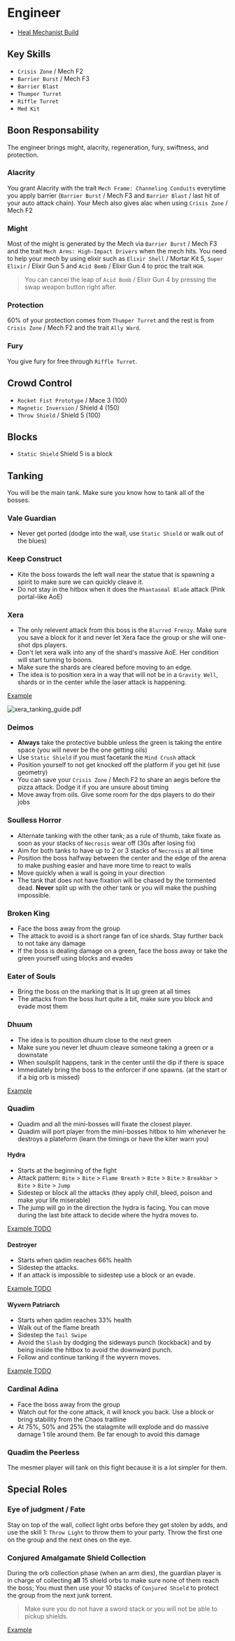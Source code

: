 # Engineer

- [Heal Mechanist Build](http://gw2skills.net/editor/?PexAk67lNw8YLsDWKeqTXRVA-zRRYjhi6UNaL3wKkWSgqDh0LAfPIhyW4t0+mF-e)

## Key Skills

- `Crisis Zone` / Mech F2
- `Barrier Burst` / Mech F3
- `Barrier Blast`
- `Thumper Turret`
- `Riffle Turret`
- `Med Kit`

## Boon Responsability

The engineer brings might, alacrity, regeneration, fury, swiftness, and protection.

### Alacrity

You grant Alacrity with the trait `Mech Frame: Channeling Conduits` everytime you apply barrier (`Barrier Burst` / Mech F3 and `Barrier Blast` / last hit of your auto attack chain). Your Mech also gives alac when using `Crisis Zone` / Mech F2

### Might

Most of the might is generated by the Mech via `Barrier Burst` / Mech F3 and the trait `Mech Arms: High-Impact Drivers` when the mech hits. You need to help your mech by using elixir such as `Elixir Shell` / Mortar Kit 5, `Super Elixir` / Elixir Gun 5 and `Acid Bomb` / Elixir Gun 4 to proc the trait `HGH`.

> You can cancel the leap of `Acid Bomb` / Elixir Gun 4 by pressing the swap weapon button right after.

### Protection

60% of your protection comes from `Thumper Turret` and the rest is from `Crisis Zone` / Mech F2 and the trait `Ally Ward`.

### Fury

You give fury for free through `Riffle Turret`.

## Crowd Control

- `Rocket Fist Prototype` / Mace 3 (100)
- `Magnetic Inversion` / Shield 4 (150)
- `Throw Shield` / Shield 5 (100)

## Blocks

- `Static Shield` Shield 5 is a block

## Tanking

You will be the main tank. Make sure you know how to tank all of the bosses.

### Vale Guardian

- Never get ported (dodge into the wall, use `Static Shield` or walk out of the blues)

### Keep Construct

- Kite the boss towards the left wall near the statue that is spawning a spirit to make sure we can quickly cleave it.
- Do not stay in the hitbox when it does the `Phantasmal Blade` attack (Pink portal-like AoE)

### Xera

- The only relevent attack from this boss is the `Blurred Frenzy`. Make sure you save a block for it and never let Xera face the group or she will one-shot dps players.
- Don't let xera walk into any of the shard's massive AoE. Her condition will start turning to boons.
- Make sure the shards are cleared before moving to an edge.
- The idea is to position xera in a way that will not be in a `Gravity Well`, shards or in the center while the laser attack is happening.

[Example](https://youtu.be/7gY746zYcBc)

![xera_tanking_guide.pdf](/images/xera.png "Xera Tank Positioning")

### Deimos

- **Always** take the protective bubble unless the green is taking the entire space (you will never be the one getting oils)
- Use `Static Shield` if you must facetank the `Mind Crush` attack
- Position yourself to not get knocked off the platform if you get hit (use geometry)
- You can save your `Crisis Zone` / Mech F2 to share an aegis before the pizza attack. Dodge it if you are unsure about timing
- Move away from oils. Give some room for the dps players to do their jobs

### Soulless Horror

- Alternate tanking with the other tank; as a rule of thumb, take fixate as soon as your stacks of `Necrosis` wear off (30s after losing fix)
- Aim for both tanks to have up to 2 or 3 stacks of `Necrosis` at all time
- Position the boss halfway between the center and the edge of the arena to make pushing easier and have more time to react to walls
- Move quickly when a wall is going in your direction
- The tank that does not have fixation will be chased by the tormented dead. **Never** split up with the other tank or you will make the pushing impossible.

### Broken King

- Face the boss away from the group
- The attack to avoid is a short range fan of ice shards. Stay further back to not take any damage
- If the boss is dealing damage on a green, face the boss away or take the green yourself using blocks and evades

### Eater of Souls

- Bring the boss on the marking that is lit up green at all times
- The attacks from the boss hurt quite a bit, make sure you block and evade most them

### Dhuum

- The idea is to position dhuum close to the next green
- Make sure you never let dhuum cleave someone taking a green or a downstate
- When soulsplit happens, tank in the center until the dip if there is space
- Immediately bring the boss to the enforcer if one spawns. (at the start or if a big orb is missed)

[Example](https://youtu.be/gh6ohsvXezw)

### Quadim

- Quadim and all the mini-bosses will fixate the closest player.
- Quadim will port player from the mini-bosses hitbox to him whenever he destroys a plateform (learn the timings or have the kiter warn you)

#### Hydra

- Starts at the beginning of the fight
- Attack pattern: `Bite` > `Bite` > `Flame Breath` > `Bite` > `Bite` > `Breakbar` > `Bite` > `Bite` > `Jump`
- Sidestep or block all the attacks (they apply chill, bleed, poison and make your life miserable)
- The jump will go in the direction the hydra is facing. You can move during the last bite attack to decide where the hydra moves to.

[Example TODO]()

#### Destroyer

- Starts when qadim reaches 66% health
- Sidestep the attacks.
- If an attack is impossible to sidestep use a block or an evade.

[Example TODO]()

#### Wyvern Patriarch

- Starts when qadim reaches 33% health
- Walk out of the flame breath
- Sidestep the `Tail Swipe`
- Avoid the `Slash` by dodging the sideways punch (kockback) and by being inside the hitbox to avoid the downward punch.
- Follow and continue tanking if the wyvern moves.

[Example TODO]()

### Cardinal Adina

- Face the boss away from the group
- Watch out for the cone attack, it will knock you back. Use a block or bring stability from the Chaos traitline
- At 75%, 50% and 25% the stalagmite will explode and do massive damage 1 tile around them. Be far enough to avoid this damage

### Quadim the Peerless

The mesmer player will tank on this fight because it is a lot simpler for them.

## Special Roles

### Eye of judgment / Fate

Stay on top of the wall, collect light orbs before they get stolen by adds, and use the skill 1: `Throw Light` to throw them to your party. Throw the first one on the group and the next ones on the eye.

### Conjured Amalgamate Shield Collection

During the orb collection phase (when an arm dies), the guardian player is in charge of collecting **all** 15 shield orbs to make sure none of them reach the boss; You must then use your 10 stacks of `Conjured Shield` to protect the group from the next junk torrent. 

> Make sure you do not have a sword stack or you will not be able to pickup shields.

[Example](https://youtu.be/P3-64DF2R4s)

